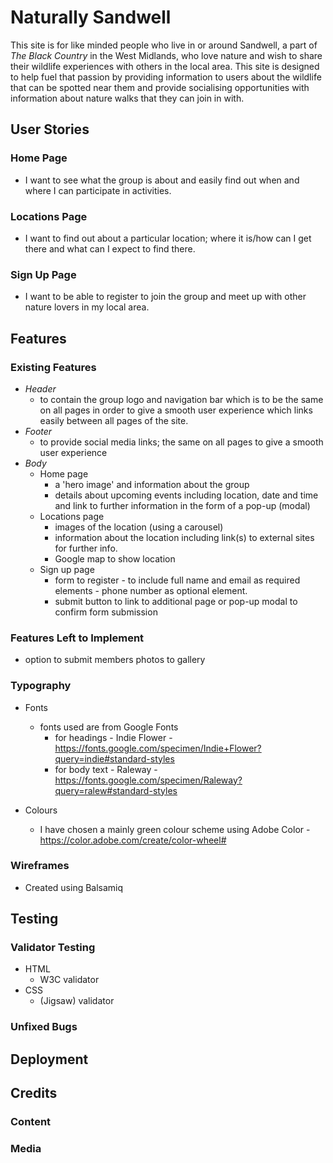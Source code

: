 # **Naturally Sandwell**

This site is for like minded people who live in or around Sandwell, a part of *The Black Country* in the West Midlands, who love nature and wish to share their wildlife experiences with others in the local area. This site is designed to help fuel that passion by providing information to users about the wildlife that can be spotted near them and provide socialising opportunities with information about nature walks that they can join in with.

## **User Stories**

### **Home Page**
* I want to see what the group is about and easily find out when and where I can participate in activities.

### **Locations Page**
* I want to find out about a particular location; where it is/how can I get there and what can I expect to find there.

### **Sign Up Page**
* I want to be able to register to join the group and meet up with other nature lovers in my local area.

## **Features**

### **Existing Features**

* *Header*
    * to contain the group logo and navigation bar which is to be the same on all pages in order to give a smooth user experience which links easily between all pages of the site.
* *Footer*
    * to provide social media links; the same on all pages to give a smooth user experience
* *Body*
    * Home page
        * a 'hero image' and information about the group
        * details about upcoming events including location, date and time and link to further information in the form of a pop-up (modal)
    * Locations page
        * images of the location (using a carousel)
        * information about the location including link(s) to external sites for further info. 
        * Google map to show location
    * Sign up page
        * form to register - to include full name and email as required elements - phone number as optional element.
        * submit button to link to additional page or pop-up modal to confirm form submission

### **Features Left to Implement**
* option to submit members photos to gallery

### **Typography**
* Fonts
    * fonts used are from Google Fonts
        * for headings - Indie Flower - https://fonts.google.com/specimen/Indie+Flower?query=indie#standard-styles
        * for body text - Raleway - https://fonts.google.com/specimen/Raleway?query=ralew#standard-styles

* Colours
    * I have chosen a mainly green colour scheme using Adobe Color - https://color.adobe.com/create/color-wheel#

### **Wireframes**

* Created using Balsamiq


## **Testing**

### **Validator Testing**

* HTML
    * W3C validator
* CSS
    * (Jigsaw) validator

### **Unfixed Bugs**

## **Deployment**


## **Credits**

### **Content**

### **Media**




